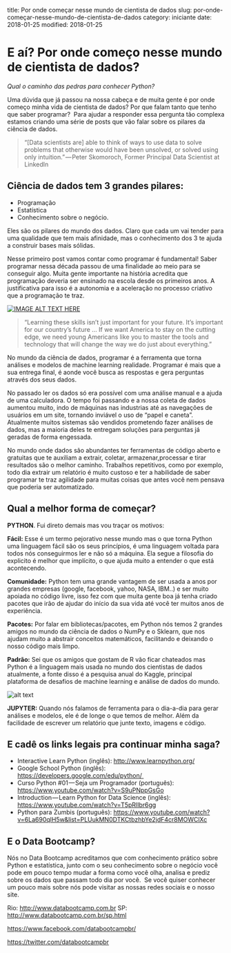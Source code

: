 title: Por onde começar nesse mundo de cientista de dados
slug: por-onde-começar-nesse-mundo-de-cientista-de-dados
category: iniciante
date: 2018-01-25
modified: 2018-01-25

# E aí? Por onde começo nesse mundo de cientista de dados?
_Qual o caminho das pedras para conhecer Python?_

Uma dúvida que já passou na nossa cabeça e de muita gente é por onde começo minha vida de cientista de dados? Por que falam tanto que tenho que saber programar? 
Para ajudar a responder essa pergunta tão complexa estamos criando uma série de posts que vão falar sobre os pilares da ciência de dados.

> “[Data scientists are] able to think of ways to use data to solve problems that otherwise would have been unsolved, or solved using only intuition.” — Peter Skomoroch, Former Principal Data Scientist at LinkedIn

## Ciência de dados tem 3 grandes pilares: 
- Programação
- Estatística
- Conhecimento sobre o negócio.

Eles são os pilares do mundo dos dados. Claro que cada um vai tender para uma qualidade que tem mais afinidade, mas o conhecimento dos 3 te ajuda a construir bases mais sólidas.

Nesse primeiro post vamos contar como programar é fundamental!
Saber programar nessa década passou de uma finalidade ao meio para se conseguir algo. Muita gente importante na história acredita que programação deveria ser ensinado na escola desde os primeiros anos. A justificativa para isso é a autonomia e a aceleração no processo criativo que a programação te traz.

[![IMAGE ALT TEXT HERE](http://img.youtube.com/vi/6XvmhE1J9PY/0.jpg)](http://www.youtube.com/watch?v=6XvmhE1J9PY)

> “Learning these skills isn’t just important for your future. It’s important for our country’s future … If we want America to stay on the cutting edge, we need young Americans like you to master the tools and technology that will change the way we do just about everything.”


No mundo da ciência de dados, programar é a ferramenta que torna análises e modelos de machine learning realidade. Programar é mais que a sua entrega final, é  aonde você busca as respostas e gera perguntas através dos seus dados.


No passado ler os dados só era possível com uma análise manual e a ajuda de uma calculadora. O tempo foi passando e a nossa coleta de dados aumentou muito, indo de máquinas nas industrias até as navegações de usuários em um site, tornando inviável o uso de “papel e caneta”. Atualmente muitos sistemas são vendidos prometendo fazer análises de dados, mas a maioria deles te entregam soluções para perguntas já geradas de forma engessada.


No mundo onde dados são abundantes ter ferramentas de código aberto e gratuitas que te auxiliam a extrair, coletar, armazenar,processar e tirar resultados são o melhor caminho. Trabalhos repetitivos, como por exemplo, todo dia extrair um relatório é muito custoso e ter a habilidade de saber programar te traz agilidade para muitas coisas que antes você nem pensava que poderia ser automatizado.


## Qual a melhor forma de começar? 
**PYTHON**. Fui direto demais mas vou traçar os motivos:

**Fácil:** Esse é um termo pejorativo nesse mundo mas o que torna Python uma linguagem fácil são os seus princípios, é uma linguagem voltada para todos nós conseguirmos ler e não só a máquina. Ela segue a filosofia do explicito é melhor que implícito, o que ajuda muito a entender o que está acontecendo.

**Comunidade:** Python tem uma grande vantagem de ser usada a anos por grandes empresas (google, facebook, yahoo, NASA, IBM..) e ser muito apoiada no código livre, isso fez com que muita gente boa já tenha criado pacotes que irão de ajudar do início da sua vida até você ter muitos anos de experiência.

**Pacotes:** Por falar em bibliotecas/pacotes, em Python nós temos 2 grandes amigos no mundo da ciência de dados o NumPy e o Sklearn, que nos ajudam muito a abstrair conceitos matemáticos, facilitando e deixando o nosso código mais limpo.

**Padrão:** Sei que os amigos que gostam de R vão ficar chateados mas Python é a linguagem mais usada no mundo dos cientistas de dados atualmente, a fonte disso é a pesquisa anual do Kaggle, principal plataforma de desafios de machine learning e análise de dados do mundo.

![alt text](https://cdn-images-1.medium.com/max/800/1*HB6dw44-GEnU-kjnRTS3rg.png "Logo Title Text 1")


**JUPYTER:** Quando nós falamos de ferramenta para o dia-a-dia para gerar análises e modelos, ele é de longe o que temos de melhor. Além da facilidade de escrever um relatório que junte texto, imagens e código.

## E cadê os links legais pra continuar minha saga?
- Interactive Learn Python (inglês): http://www.learnpython.org/
- Google School Python (inglês): https://developers.google.com/edu/python/ 
- Curso Python #01 — Seja um Programador (português): https://www.youtube.com/watch?v=S9uPNppGsGo
- Introduction — Learn Python for Data Science (inglês): https://www.youtube.com/watch?v=T5pRlIbr6gg
- Python para Zumbis (português): https://www.youtube.com/watch?v=6La690qlH5w&list=PLUukMN0DTKCtbzhbYe2jdF4cr8MOWClXc

## E o Data Bootcamp?
Nós no Data Bootcamp acreditamos que com conhecimento prático sobre Python e estatística, junto com o seu conhecimento sobre o negócio você pode em pouco tempo mudar a forma como você olha, analisa e prediz sobre os dados que passam todo dia por você. 
Se você quiser conhecer um pouco mais sobre nós pode visitar as nossas redes sociais e o nosso site.

Rio: http://www.databootcamp.com.br
SP: http://www.databootcamp.com.br/sp.html

https://www.facebook.com/databootcampbr/

https://twitter.com/databootcampbr
